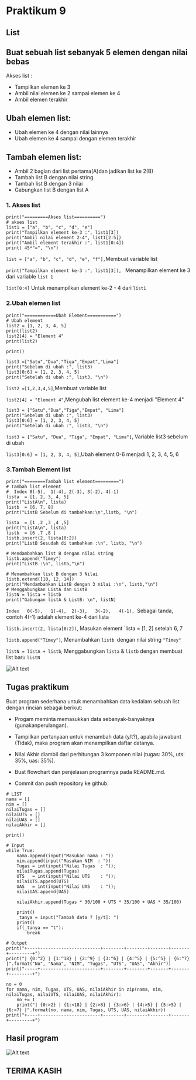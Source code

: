 # Praktikum 9
## List
## Buat sebuah list sebanyak 5 elemen dengan nilai bebas
Akses list :
* Tampilkan elemen ke 3
* Ambil nilai elemen ke 2 sampai elemen ke 4
* Ambil elemen terakhir

## Ubah elemen list:
* Ubah elemen ke 4 dengan nilai lainnya
* Ubah elemen ke 4 sampai dengan elemen terakhir
## Tambah elemen list:
* Ambil 2 bagian dari list pertama(A)dan jadikan list ke 2(B)
* Tambah list B dengan nilai string
* Tambah list B dengan 3 nilai
* Gabungkan list B dengan list A
### 1. Akses list
```
print("=========Akses list==========")
# akses list
list1 = ["a", "b", "c", "d", "e"]
print("Tampilkan element ke-3 :", list1[3]) 
print("Ambil nilai element 2-4", list1[2:5])
print("Ambil element terakhir :", list1[0:4])
print( 45*"=", "\n")
```
```list = ["a", "b", "c", "d", "e", "f"],```Membuat variable list

```print("Tampilkan element ke-3 :", list1[3]), ```
Menampilkan element ke 3 dari variable ```list 1```

```list[0:4]``` Untuk menampilkan element ke-2 - 4 dari ```list1```
### 2.Ubah elemen list
```
print("============Ubah Element===========")
# Ubah element
list2 = [1, 2, 3, 4, 5]
print(list2)
list2[4] = "Element 4"
print(list2)

print()

list3 =["Satu","Dua","Tiga","Empat","Lima"]
print("Sebelum di ubah :", list3)
list3[0:6] = [1, 2, 3, 4, 5]
print("Setelah di ubah :", list3, "\n")
```

```list2 =[1,2,3,4,5]```,Membuat variable list

```list2[4] = "Element 4"```,Mengubah list element ke-4 menjadi "Element 4"
```
list3 = ["Satu","Dua","Tiga","Empat", "Lima"]
print("Sebelum di ubah :", list3)
list3[0:6] = [1, 2, 3, 4, 5]
print("Setelah di ubah :", list3, "\n")
```
```list3 = ["Satu", "Dua", "Tiga", "Empat", "Lima"]```, Variable list3 sebelum di ubah

```list3[0:6] = [1, 2, 3, 4, 5]```,Ubah element 0-6 menjadi 1, 2, 3, 4, 5, 6
### 3.Tambah Element list
```
print("========Tambah list element=========")
# Tambah list element
#  Index 0(-5),  1(-4), 2(-3), 3(-2), 4(-1) 
lista  = [1, 2, 3, 4, 5]
print("ListA\n", lista)
listb  = [6, 7, 8]
print("ListB Sebelum di tambahkan:\n",listb, "\n")

lista  = [1 ,2 ,3 ,4 ,5]
print("ListA\n", lista)
listb  = [6 ,7 ,8 ]
listb.insert(2, lista[0:2])  
print("ListB Sesudah di tambahkan :\n", listb, "\n")

# Mendambahkan list B dengan nilai string
listb.append("Timey")
print("ListB :\n", listb,"\n")

# Menambahkan list B dengan 3 Nilai
listb.extend([10, 12, 14])
print("Mendambahkan ListB dengan 3 nilai :\n", listb,"\n")
# Menggabungkan ListA dan ListB 
listN = lista + listb
print("Gabungan listA & ListB: \n", listN)
```
```Index   0(-5),   1(-4),  2(-3),   3(-2),   4(-1), ```Sebagai tanda, contoh 4(-1) adalah element ke-4 dari lista

```listb.insert(2, lista[0:2])```, Masukan element `lista = [1, 2] setelah 6, 7

```listb.append("Timey")```, Menambahkan ```listb ```dengan nilai string ```"Timey"```

```listN = listA + listb```, Menggabungkan ```lista``` & ```listb``` dengan membuat list baru ```listN```

![Alt text](freya.png)
## Tugas praktikum
Buat program sederhana untuk menambahkan data kedalam sebuah list dengan rincian sebagai berikut:

* Progam meminta memasukkan data sebanyak-banyaknya (gunakanperulangan).

* Tampilkan pertanyaan untuk menambah data (y/t?), apabila jawabant (Tidak), maka program akan menampilkan daftar datanya.

* Nilai Akhir diambil dari perhitungan 3 komponen nilai (tugas: 30%, uts: 35%, uas: 35%).

* Buat flowchart dan penjelasan programnya pada README.md.

* Commit dan push repository ke github.
```
# LIST
nama = []
nim = []
nilaiTugas = []
nilaiUTS = []
nilaiUAS = []
nilaiAkhir = []

print()

# Input
while True:
    nama.append(input("Masukan nama : "))
    nim.append(input("Masukan NIM  : "))
    Tugas = int(input("Nilai Tugas  : ")); 
    nilaiTugas.append(Tugas)
    UTS   = int(input("Nilai UTS    : ")); 
    nilaiUTS.append(UTS)
    UAS   = int(input("Nilai UAS    : ")); 
    nilaiUAS.append(UAS)

    nilaiAkhir.append(Tugas * 30/100 + UTS * 35/100 + UAS * 35/100)

    print()
    _tanya = input("Tambah data ? [y/t]: ")
    print()
    if(_tanya == "t"):
        break

# Output
print("+----+-----------------------+--------+--------+-------+-------+---------+")
print("| {0:^2} | {1:^18} | {2:^9} | {3:^6} | {4:^5} | {5:^5} | {6:^7} |".format("No", "Nama", "NIM", "Tugas", "UTS", "UAS", "Akhir"))
print("-----+-----------------------+--------+--------+-------+-------+---------+")

no = 0
for nama, nim, Tugas, UTS, UAS, nilaiAkhir in zip(nama, nim, nilaiTugas, nilaiUTS, nilaiUAS, nilaiAkhir):
    no += 1    
    print("| {0:>2} | {1:<18} | {2:>8} | {3:>6} | {4:>5} | {5:>5} | {6:>7} |".format(no, nama, nim, Tugas, UTS, UAS, nilaiAkhir))
print("+----+-----------------------+--------+--------+-------+-------+---------+")
```
## Hasil program
![Alt text](michie.png)
## TERIMA KASIH
